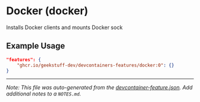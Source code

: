 
# Docker (docker)

Installs Docker clients and mounts Docker sock

## Example Usage

```json
"features": {
    "ghcr.io/geekstuff-dev/devcontainers-features/docker:0": {}
}
```





---

_Note: This file was auto-generated from the [devcontainer-feature.json](https://github.com/geekstuff-dev/devcontainers-features/blob/main/src/docker/devcontainer-feature.json).  Add additional notes to a `NOTES.md`._
